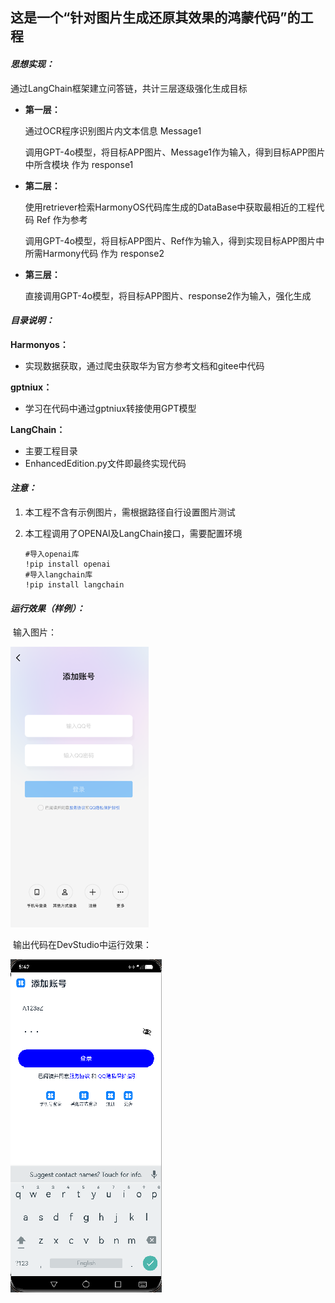 ## 这是一个“针对图片生成还原其效果的鸿蒙代码”的工程

#### *思想实现：*

通过LangChain框架建立问答链，共计三层逐级强化生成目标

- **第一层：**

  通过OCR程序识别图片内文本信息 Message1

  调用GPT-4o模型，将目标APP图片、Message1作为输入，得到目标APP图片中所含模块 作为 response1

- **第二层：**

  使用retriever检索HarmonyOS代码库生成的DataBase中获取最相近的工程代码 Ref 作为参考

  调用GPT-4o模型，将目标APP图片、Ref作为输入，得到实现目标APP图片中所需Harmony代码 作为 response2

- **第三层：**

  直接调用GPT-4o模型，将目标APP图片、response2作为输入，强化生成

#### *目录说明：*

**Harmonyos：**

- 实现数据获取，通过爬虫获取华为官方参考文档和gitee中代码

**gptniux：**

- 学习在代码中通过gptniux转接使用GPT模型

**LangChain：**

- 主要工程目录
- EnhancedEdition.py文件即最终实现代码

#### ***注意：***

1. 本工程不含有示例图片，需根据路径自行设置图片测试

2. 本工程调用了OPENAI及LangChain接口，需要配置环境

   ```shell
   #导入openai库
   !pip install openai
   #导入langchain库
   !pip install langchain
   ```

#### ***运行效果（样例）：***

​	输入图片：

![image-1](image.png)

​	输出代码在DevStudio中运行效果：

![image-2](res.png)



